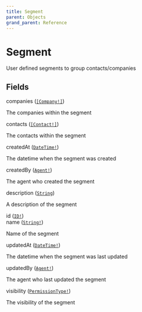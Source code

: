 ```yaml
---
title: Segment
parent: Objects
grand_parent: Reference
---
```


# Segment

User defined segments to group contacts/companies

## Fields

<div class="field-entry ">
  <span id="companies" class="field-name anchored">companies (<code><a href="/docs/reference/object/company">[Company!]</a></code>)</span>

  <div class="description-wrapper">
   <p>The companies within the segment</p>

  </div>
</div>

<div class="field-entry ">
  <span id="contacts" class="field-name anchored">contacts (<code><a href="/docs/reference/object/contact">[Contact!]</a></code>)</span>

  <div class="description-wrapper">
   <p>The contacts within the segment</p>

  </div>
</div>

<div class="field-entry ">
  <span id="createdat" class="field-name anchored">createdAt (<code><a href="/docs/reference/scalar/datetime">DateTime!</a></code>)</span>

  <div class="description-wrapper">
   <p>The datetime when the segment was created</p>

  </div>
</div>

<div class="field-entry ">
  <span id="createdby" class="field-name anchored">createdBy (<code><a href="/docs/reference/object/agent">Agent!</a></code>)</span>

  <div class="description-wrapper">
   <p>The agent who created the segment</p>

  </div>
</div>

<div class="field-entry ">
  <span id="description" class="field-name anchored">description (<code><a href="/docs/reference/scalar/string">String</a></code>)</span>

  <div class="description-wrapper">
   <p>A description of the segment</p>

  </div>
</div>

<div class="field-entry ">
  <span id="id" class="field-name anchored">id (<code><a href="/docs/reference/scalar/id">ID!</a></code>)</span>

  <div class="description-wrapper">

  </div>
</div>

<div class="field-entry ">
  <span id="name" class="field-name anchored">name (<code><a href="/docs/reference/scalar/string">String!</a></code>)</span>

  <div class="description-wrapper">
   <p>Name of the segment</p>

  </div>
</div>

<div class="field-entry ">
  <span id="updatedat" class="field-name anchored">updatedAt (<code><a href="/docs/reference/scalar/datetime">DateTime!</a></code>)</span>

  <div class="description-wrapper">
   <p>The datetime when the segment was last updated</p>

  </div>
</div>

<div class="field-entry ">
  <span id="updatedby" class="field-name anchored">updatedBy (<code><a href="/docs/reference/object/agent">Agent!</a></code>)</span>

  <div class="description-wrapper">
   <p>The agent who last updated the segment</p>

  </div>
</div>

<div class="field-entry ">
  <span id="visibility" class="field-name anchored">visibility (<code><a href="/docs/reference/enum/permissiontype">PermissionType!</a></code>)</span>

  <div class="description-wrapper">
   <p>The visibility of the segment</p>

  </div>
</div>

